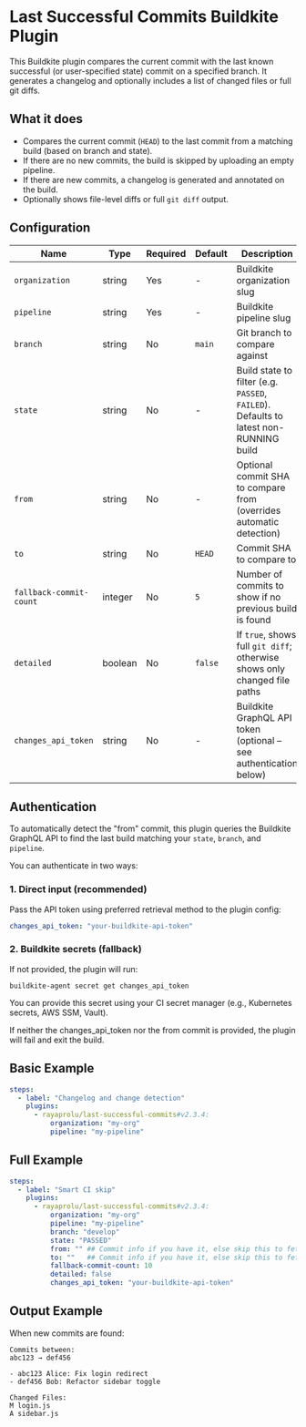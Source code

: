 # Last Successful Commits Buildkite Plugin

This Buildkite plugin compares the current commit with the last known successful (or user-specified state) commit on a specified branch. It generates a changelog and optionally includes a list of changed files or full git diffs.

## What it does

- Compares the current commit (`HEAD`) to the last commit from a matching build (based on branch and state).
- If there are no new commits, the build is skipped by uploading an empty pipeline.
- If there are new commits, a changelog is generated and annotated on the build.
- Optionally shows file-level diffs or full `git diff` output.

## Configuration

| Name | Type | Required | Default | Description |
|-------------------------|----------|----------|---------|-------------|
| `organization` | string | Yes | - | Buildkite organization slug |
| `pipeline` | string | Yes | - | Buildkite pipeline slug |
| `branch` | string | No | `main` | Git branch to compare against |
| `state` | string | No | - | Build state to filter (e.g. `PASSED`, `FAILED`). Defaults to latest non-RUNNING build |
| `from` | string | No | - | Optional commit SHA to compare from (overrides automatic detection) |
| `to` | string | No | `HEAD` | Commit SHA to compare to |
| `fallback-commit-count` | integer | No | `5` | Number of commits to show if no previous build is found |
| `detailed` | boolean | No | `false` | If `true`, shows full `git diff`; otherwise shows only changed file paths |
| `changes_api_token` | string | No | - | Buildkite GraphQL API token (optional – see authentication below) |

## Authentication

To automatically detect the "from" commit, this plugin queries the Buildkite GraphQL API to find the last build matching your `state`, `branch`, and `pipeline`.

You can authenticate in two ways:

### 1. Direct input (recommended)

Pass the API token using preferred retrieval method to the plugin config:

```yaml
changes_api_token: "your-buildkite-api-token"
```

### 2. Buildkite secrets (fallback)

If not provided, the plugin will run:

```
buildkite-agent secret get changes_api_token
```

You can provide this secret using your CI secret manager (e.g., Kubernetes secrets, AWS SSM, Vault).

If neither the changes_api_token nor the from commit is provided, the plugin will fail and exit the build.

## Basic Example

```yaml
steps:
  - label: "Changelog and change detection"
    plugins:
      - rayaprolu/last-successful-commits#v2.3.4:
          organization: "my-org"
          pipeline: "my-pipeline"
```

## Full Example

```yaml
steps:
  - label: "Smart CI skip"
    plugins:
      - rayaprolu/last-successful-commits#v2.3.4:
          organization: "my-org"
          pipeline: "my-pipeline"
          branch: "develop"
          state: "PASSED"
          from: "" ## Commit info if you have it, else skip this to fetch the last commit
          to: ""   ## Commit info if you have it, else skip this to fetch the latest/current commit
          fallback-commit-count: 10
          detailed: false
          changes_api_token: "your-buildkite-api-token"
```

## Output Example

When new commits are found:

```
Commits between:
abc123 → def456

- abc123 Alice: Fix login redirect
- def456 Bob: Refactor sidebar toggle

Changed Files:
M login.js
A sidebar.js
```